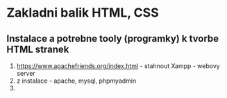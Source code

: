# Zakladni balik HTML, CSS
## Instalace a potrebne tooly (programky) k tvorbe HTML stranek
1) https://www.apachefriends.org/index.html - stahnout Xampp - webovy server
2) z instalace - apache, mysql, phpmyadmin
3) 